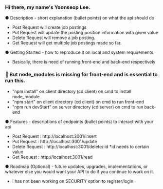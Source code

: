 ### Hi there, my name's Yoonseop Lee.


●	Description - short explanation (bullet points) on what the api should do

-  Post Request  will create job postings
-  Put Request will update the posting position information with given value
-  Delete Request will remove a job posting.
-  Get Request will get multiple job postings made so far.

●	Getting Started - how to reproduce it on local and system requirements

-  Basically, there is need of running front-end and back-end respectively 
### 🚨 But node_modules is missing for front-end and is essential to run this.
-  "npm install" on client directory (cd client) on cmd to install node_module
-  "npm start" on client directory (cd client) on cmd to run front-end
-  "npm run devStart" on server directory (cd server) on cmd to run back-end

●	Features - descriptions of endpoints (bullet points) to interact with your api

- Post Request : http://localhost:3001/insert
- Put Request : http://localhost:3001/update
- Delete Request : http://localhost:3001/delete/:id
    *id needs to certain value
- Get Request : http://localhost:3001/read

●	Roadmap (Optional) - future updates, upgrades, implementations, or whatever else you would want your API to do if you continue to work on it.

- I has not been working on SECURITY option to register/login 

